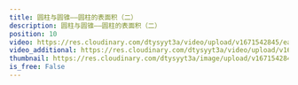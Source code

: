 ```yaml
---
title: 圆柱与圆锥——圆柱的表面积（二）
description: 圆柱与圆锥——圆柱的表面积（二）
position: 10
video: https://res.cloudinary.com/dtysyyt3a/video/upload/v1671542845/easymath/6年级下/03单元圆柱与圆锥/mc6kwla9wyzdcuoefhyi.mp4
video_additional: https://res.cloudinary.com/dtysyyt3a/video/upload/v1671542914/easymath/6年级下/03单元圆柱与圆锥/每课一题的解答视频/kvtldpyoby1a8vypdo6f.mp4
thumbnail: https://res.cloudinary.com/dtysyyt3a/image/upload/v1671542848/easymath/6年级下/03单元圆柱与圆锥/tjg4hejyfmpm7kyucpza.png
is_free: False
---
```


